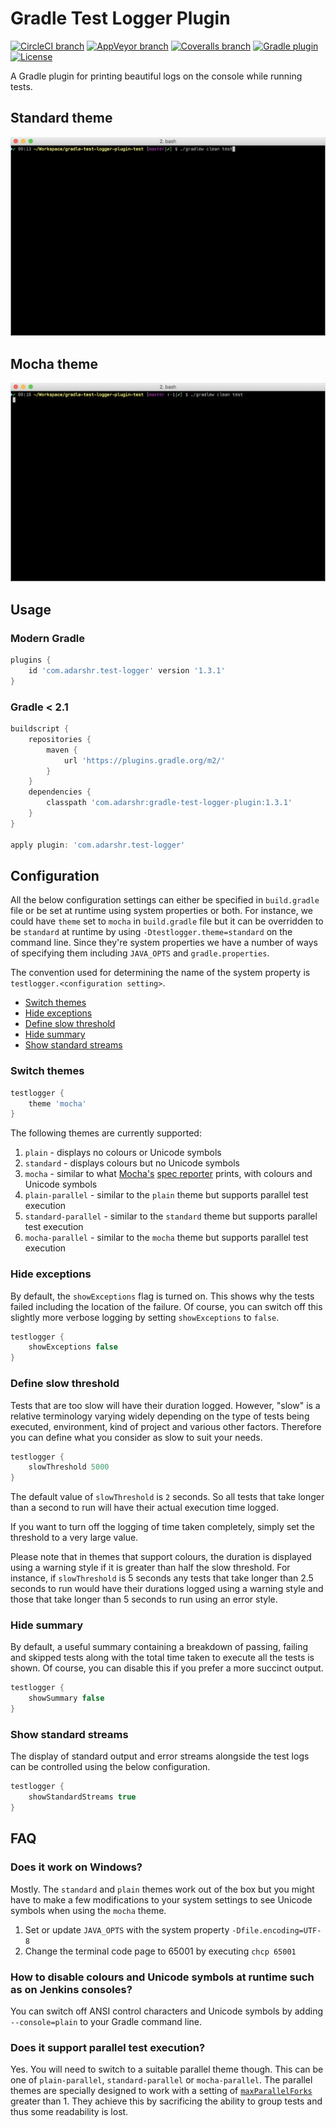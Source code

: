 # Gradle Test Logger Plugin
[![CircleCI branch](https://img.shields.io/circleci/project/github/radarsh/gradle-test-logger-plugin/develop.svg?label=circleci+build)](https://circleci.com/gh/radarsh/gradle-test-logger-plugin/tree/develop)
[![AppVeyor branch](https://img.shields.io/appveyor/ci/radarsh/gradle-test-logger-plugin/develop.svg?label=appveyor+build)](https://ci.appveyor.com/project/radarsh/gradle-test-logger-plugin/branch/develop)
[![Coveralls branch](https://img.shields.io/coveralls/radarsh/gradle-test-logger-plugin/develop.svg)](https://coveralls.io/github/radarsh/gradle-test-logger-plugin?branch=develop)
[![Gradle plugin](https://img.shields.io/github/tag/radarsh/gradle-test-logger-plugin.svg?label=gradle+plugin)](https://plugins.gradle.org/plugin/com.adarshr.test-logger)
[![License](https://img.shields.io/github/license/radarsh/gradle-test-logger-plugin.svg)](https://github.com/radarsh/gradle-test-logger-plugin/blob/develop/LICENSE)

A Gradle plugin for printing beautiful logs on the console while running tests.

## Standard theme

![Standard theme](docs/standard-theme.gif)

## Mocha theme

![Mocha theme](docs/mocha-theme.gif)

## Usage

### Modern Gradle

```groovy
plugins {
    id 'com.adarshr.test-logger' version '1.3.1'
}
```

### Gradle < 2.1

```groovy
buildscript {
    repositories {
        maven {
            url 'https://plugins.gradle.org/m2/'
        }
    }
    dependencies {
        classpath 'com.adarshr:gradle-test-logger-plugin:1.3.1'
    }
}

apply plugin: 'com.adarshr.test-logger'
```

## Configuration

All the below configuration settings can either be specified in `build.gradle` file or be set at runtime using system
properties or both. For instance, we could have `theme` set to `mocha` in `build.gradle` file but it can be overridden
to be `standard` at runtime by using `-Dtestlogger.theme=standard` on the command line. Since they're system properties
we have a number of ways of specifying them including `JAVA_OPTS` and `gradle.properties`.

The convention used for determining the name of the system property is `testlogger.<configuration setting>`.

- [Switch themes](#switch-themes)
- [Hide exceptions](#hide-exceptions)
- [Define slow threshold](#define-slow-threshold)
- [Hide summary](#hide-summary)
- [Show standard streams](#show-standard-streams)

### Switch themes

```groovy
testlogger {
    theme 'mocha'
}
```

The following themes are currently supported:

1. `plain` - displays no colours or Unicode symbols
2. `standard` - displays colours but no Unicode symbols
3. `mocha` - similar to what [Mocha's](https://github.com/mochajs/mocha) [spec reporter](https://mochajs.org/#spec)
prints, with colours and Unicode symbols
4. `plain-parallel` - similar to the `plain` theme but supports parallel test execution
5. `standard-parallel` - similar to the `standard` theme but supports parallel test execution
6. `mocha-parallel` - similar to the `mocha` theme but supports parallel test execution

### Hide exceptions

By default, the `showExceptions` flag is turned on. This shows why the tests failed including the location of the
failure. Of course, you can switch off this slightly more verbose logging by setting `showExceptions` to `false`.

```groovy
testlogger {
    showExceptions false
}
```

### Define slow threshold

Tests that are too slow will have their duration logged. However, "slow" is a relative terminology varying widely
depending on the type of tests being executed, environment, kind of project and various other factors. Therefore you
can define what you consider as slow to suit your needs.

```groovy
testlogger {
    slowThreshold 5000
}
```

The default value of `slowThreshold` is `2` seconds. So all tests that take longer than a second to run will have their
actual execution time logged.

If you want to turn off the logging of time taken completely, simply set the threshold to a very large value.

Please note that in themes that support colours, the duration is displayed using a warning style if it is greater than
half the slow threshold. For instance, if `slowThreshold` is 5 seconds any tests that take longer than 2.5 seconds to
run would have their durations logged using a warning style and those that take longer than 5 seconds to run using an
error style.

### Hide summary

By default, a useful summary containing a breakdown of passing, failing and skipped tests along with the total time
taken to execute all the tests is shown. Of course, you can disable this if you prefer a more succinct output.

```groovy
testlogger {
    showSummary false
}
```

### Show standard streams

The display of standard output and error streams alongside the test logs can be controlled using the below configuration.

```groovy
testlogger {
    showStandardStreams true
}
```

## FAQ

### Does it work on Windows?

Mostly. The `standard` and `plain` themes work out of the box but you might have to make a few modifications to your
system settings to see Unicode symbols when using the `mocha` theme.

1. Set or update `JAVA_OPTS` with the system property `-Dfile.encoding=UTF-8`
2. Change the terminal code page to 65001 by executing `chcp 65001`

### How to disable colours and Unicode symbols at runtime such as on Jenkins consoles?

You can switch off ANSI control characters and Unicode symbols by adding `--console=plain` to your Gradle command line.

### Does it support parallel test execution?

Yes. You will need to switch to a suitable parallel theme though. This can be one of `plain-parallel`, `standard-parallel` or
`mocha-parallel`. The parallel themes are specially designed to work with a setting of
[`maxParallelForks`](https://docs.gradle.org/current/dsl/org.gradle.api.tasks.testing.Test.html#org.gradle.api.tasks.testing.Test:maxParallelForks)
greater than 1. They achieve this by sacrificing the ability to group tests and thus some readability is lost.
